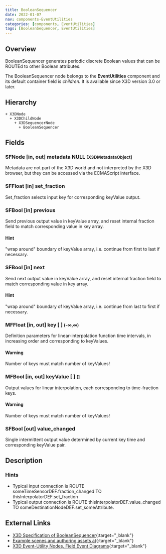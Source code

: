 ```yaml
---
title: BooleanSequencer
date: 2022-01-07
nav: components-EventUtilities
categories: [components, EventUtilities]
tags: [BooleanSequencer, EventUtilities]
---
```

<style>
.post h3 {
  word-spacing: 0.2em;
}
</style>

## Overview

BooleanSequencer generates periodic discrete Boolean values that can be ROUTEd to other Boolean attributes.

The BooleanSequencer node belongs to the **EventUtilities** component and its default container field is *children.* It is available since X3D version 3.0 or later.

## Hierarchy

```
+ X3DNode
  + X3DChildNode
    + X3DSequencerNode
      + BooleanSequencer
```

## Fields

### SFNode [in, out] **metadata** NULL <small>[X3DMetadataObject]</small>

Metadata are not part of the X3D world and not interpreted by the X3D browser, but they can be accessed via the ECMAScript interface.

### SFFloat [in] **set_fraction**

Set_fraction selects input key for corresponding keyValue output.

### SFBool [in] **previous**

Send previous output value in keyValue array, and reset internal fraction field to match corresponding value in key array.

#### Hint

"wrap around" boundary of keyValue array, i.e. continue from first to last if necessary.

### SFBool [in] **next**

Send next output value in keyValue array, and reset internal fraction field to match corresponding value in key array.

#### Hint

"wrap around" boundary of keyValue array, i.e. continue from last to first if necessary.

### MFFloat [in, out] **key** [ ] <small>(-∞,∞)</small>

Definition parameters for linear-interpolation function time intervals, in increasing order and corresponding to keyValues.

#### Warning

Number of keys must match number of keyValues!

### MFBool [in, out] **keyValue** [ ] <small>[]</small>

Output values for linear interpolation, each corresponding to time-fraction keys.

#### Warning

Number of keys must match number of keyValues!

### SFBool [out] **value_changed**

Single intermittent output value determined by current key time and corresponding keyValue pair.

## Description

### Hints

- Typical input connection is ROUTE someTimeSensorDEF.fraction_changed TO thisInterpolatorDEF.set_fraction
- Typical output connection is ROUTE thisInterpolatorDEF.value_changed TO someDestinationNodeDEF.set_someAttribute.

## External Links

- [X3D Specification of BooleanSequencer](https://www.web3d.org/documents/specifications/19775-1/V4.0/Part01/components/eventUtilities.html#BooleanSequencer){:target="_blank"}
- [Example scenes and authoring assets at](https://x3dgraphics.com/examples/X3dForWebAuthors/Chapter09-EventUtilitiesScripting){:target="_blank"}
- [X3D Event-Utility Nodes, Field Event Diagrams](https://x3dgraphics.com/examples/X3dForWebAuthors/Chapter09-EventUtilitiesScripting/X3dEventUtilityNodeEventDiagrams.pdf){:target="_blank"}
